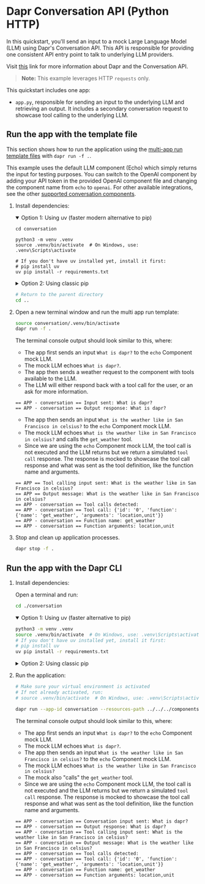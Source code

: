 # Dapr Conversation API (Python HTTP)

In this quickstart, you'll send an input to a mock Large Language Model (LLM) using Dapr's Conversation API. This API is responsible for providing one consistent API entry point to talk to underlying LLM providers.

Visit [this](https://docs.dapr.io/developing-applications/building-blocks/conversation/conversation-overview/) link for more information about Dapr and the Conversation API.

> **Note:** This example leverages HTTP `requests` only.

This quickstart includes one app:

- `app.py`, responsible for sending an input to the underlying LLM and retrieving an output. It includes a secondary conversation request to showcase tool calling to the underlying LLM.

## Run the app with the template file

This section shows how to run the application using the [multi-app run template files](https://docs.dapr.io/developing-applications/local-development/multi-app-dapr-run/multi-app-overview/) with `dapr run -f .`.  

This example uses the default LLM component (Echo) which simply returns the input for testing purposes. You can switch to the OpenAI component by adding your API token in the provided OpenAI component file and changing the component name from `echo` to `openai`. For other available integrations, see the other [supported conversation components](https://docs.dapr.io/reference/components-reference/supported-conversation/).

1.  Install dependencies:

    <details open="true">
    <summary>Option 1: Using uv (faster modern alternative to pip)</summary>
    
    ```
    cd conversation
    
    python3 -m venv .venv
    source .venv/bin/activate  # On Windows, use: .venv\Scripts\activate
    
    # If you don't have uv installed yet, install it first:
    # pip install uv
    uv pip install -r requirements.txt
    ```
    
    </details>
     
    <details>
    <summary>Option 2: Using classic pip</summary>

    <!-- STEP
    name: Install Python dependencies
    -->

    ```bash
    cd conversation
    
    python3 -m venv .venv
    source .venv/bin/activate  # On Windows, use: .venv\Scripts\activate
    
    pip install -r requirements.txt 
    ```

    <!-- END_STEP -->
    
    </details>
    
    ```bash
    # Return to the parent directory
    cd ..
    ```


2. Open a new terminal window and run the multi app run template:

    <!-- STEP
    name: Run multi app run template
    expected_stdout_lines:
      - '== APP - conversation == Conversation input sent: What is dapr?'
      - '== APP - conversation == Output response: What is dapr?'
      - '== APP - conversation == Tool calling input sent: What is the weather like in San Francisco in celsius?'
      - '== APP - conversation == Output message: What is the weather like in San Francisco in celsius?'
      - '== APP - conversation == Tool calls detected:'
      - "== APP - conversation == Tool call: {'id': '0', 'function': {'name': 'get_weather', 'arguments': 'location,unit'}}"
      - '== APP - conversation == Function name: get_weather'
      - '== APP - conversation == Function arguments: location,unit'   
    expected_stderr_lines:
    output_match_mode: substring
    match_order: none
    background: true
    sleep: 15
    timeout_seconds: 30
    -->

    ```bash
    source conversation/.venv/bin/activate
    dapr run -f .
    ```
    
    The terminal console output should look similar to this, where:
    
    - The app first sends an input `What is dapr?` to the `echo` Component mock LLM.
    - The mock LLM echoes `What is dapr?`.
    - The app then sends a weather request to the component with tools available to the LLM.
    - The LLM will either respond back with a tool call for the user, or an ask for more information.
    
    ```text
    == APP - conversation == Input sent: What is dapr?
    == APP - conversation == Output response: What is dapr?
    ```
    
    - The app then sends an input `What is the weather like in San Francisco in celsius?` to the `echo` Component mock LLM.
    - The mock LLM echoes `What is the weather like in San Francisco in celsius?` and calls the `get_weather` tool.
    - Since we are using the `echo` Component mock LLM, the tool call is not executed and the LLM returns but we return a simulated `tool call` response.
      The response is mocked to showcase the tool call response and what was sent as the tool definition, like the function name and arguments.
    
    ```text
    == APP == Tool calling input sent: What is the weather like in San Francisco in celsius?
    == APP == Output message: What is the weather like in San Francisco in celsius?
    == APP - conversation == Tool calls detected:
    == APP - conversation == Tool call: {'id': '0', 'function': {'name': 'get_weather', 'arguments': 'location,unit'}}
    == APP - conversation == Function name: get_weather
    == APP - conversation == Function arguments: location,unit
    ```
    
    <!-- END_STEP -->

3. Stop and clean up application processes.

    <!-- STEP
    name: Stop multi-app run 
    sleep: 5
    -->

    ```bash
    dapr stop -f .
    ```
    
    <!-- END_STEP -->

## Run the app with the Dapr CLI

1. Install dependencies:

    Open a terminal and run:
    
    ```bash
    cd ./conversation
    ```
    
    <details open="true">
    <summary>Option 1: Using uv (faster alternative to pip)</summary>
    
    ```bash
    python3 -m venv .venv
    source .venv/bin/activate  # On Windows, use: .venv\Scripts\activate
    # If you don't have uv installed yet, install it first:
    # pip install uv
    uv pip install -r requirements.txt
    ```
   
    </details>
    
    <details>
    <summary>Option 2: Using classic pip</summary>

    ```bash
    python3 -m venv .venv
    source .venv/bin/activate  # On Windows, use: .venv\Scripts\activate
    pip3 install -r requirements.txt
    ```    
    
    </details>

2. Run the application:

    ```bash
    # Make sure your virtual environment is activated
    # If not already activated, run:
    # source .venv/bin/activate  # On Windows, use: .venv\Scripts\activate
    
    dapr run --app-id conversation --resources-path ../../../components -- python3 app.py
    ```
    
    The terminal console output should look similar to this, where:
    
    - The app first sends an input `What is dapr?` to the `echo` Component mock LLM.
    - The mock LLM echoes `What is dapr?`.
    - The app then sends an input `What is the weather like in San Francisco in celsius?` to the `echo` Component mock LLM.
    - The mock LLM echoes `What is the weather like in San Francisco in celsius?`
    - The mock also "calls" the `get_weather` tool.
    - Since we are using the `echo` Component mock LLM, the tool call is not executed and the LLM returns but we return a simulated `tool call` response.
      The response is mocked to showcase the tool call response and what was sent as the tool definition, like the function name and arguments.
    
    ```text
    == APP - conversation == Conversation input sent: What is dapr?
    == APP - conversation == Output response: What is dapr?
    == APP - conversation == Tool calling input sent: What is the weather like in San Francisco in celsius?
    == APP - conversation == Output message: What is the weather like in San Francisco in celsius?
    == APP - conversation == Tool calls detected:
    == APP - conversation == Tool call: {'id': '0', 'function': {'name': 'get_weather', 'arguments': 'location,unit'}}
    == APP - conversation == Function name: get_weather
    == APP - conversation == Function arguments: location,unit
    ```